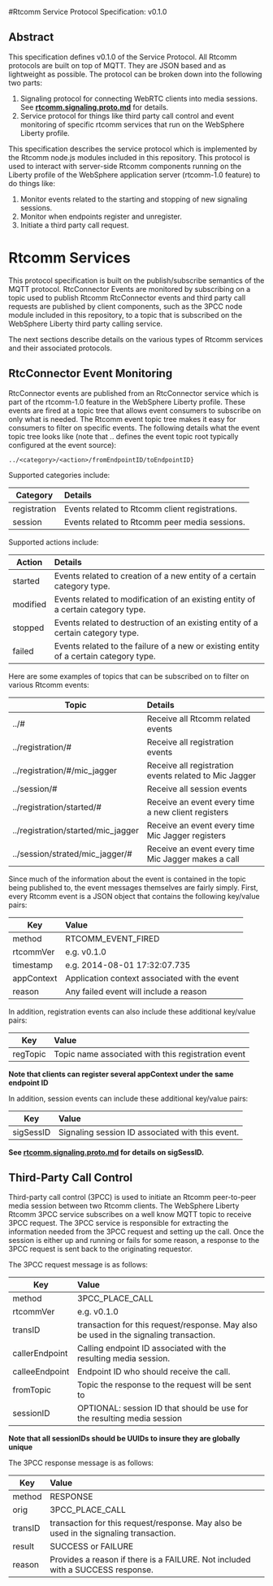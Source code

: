 #Rtcomm Service Protocol Specification: v0.1.0 

## Abstract
This specification defines v0.1.0 of the Service Protocol.  All Rtcomm protocols are built on top of MQTT. They are JSON based and as lightweight as possible. The protocol can be broken down into the following two parts:

1. Signaling protocol for connecting WebRTC clients into media sessions. See [**rtcomm.signaling.proto.md**](https://github.com/WASdev/lib.rtcomm.clientjs/blob/master/rtcomm.signaling.proto.spec.md) for details.
2. Service protocol for things like third party call control and event monitoring of specific rtcomm services that run on the WebSphere Liberty profile.

This specification describes the service protocol which is implemented by the Rtcomm node.js modules included in this repository. This protocol is used to interact with server-side Rtcomm components running on the Liberty profile of the WebSphere application server (rtcomm-1.0 feature) to do things like:

1. Monitor events related to the starting and stopping of new signaling sessions.
2. Monitor when endpoints register and unregister.
3. Initiate a third party call request.

# Rtcomm Services

This protocol specification is built on the publish/subscribe semantics of the MQTT protocol. RtcConnector Events are monitored by subscribing on a topic used to publish Rtcomm RtcConnector events and third party call requests are published by client components, such as the 3PCC node module included in this repository, to a topic that is subscribed on the WebSphere Liberty third party calling service.

The next sections describe details on the various types of Rtcomm services and their associated protocols.

## RtcConnector Event Monitoring

RtcConnector events are published from an RtcConnector service which is part of the rtcomm-1.0 feature in the WebSphere Liberty profile. These events are fired at a topic tree that allows event consumers to subscribe on only what is needed. The Rtcomm event topic tree makes it easy for consumers to filter on specific events. The following details what the event topic tree looks like (note that .. defines the event topic root typically configured at the event source):

`../<category>/<action>/fromEndpointID/toEndpointID}`

Supported categories include:

| Category            | Details                   |
| ----------------- | :------------------------- |
| registration      | Events related to Rtcomm client registrations. |
| session           | Events related to Rtcomm peer media sessions. |

Supported actions include:

| Action          | Details                   |
| ----------------- | :------------------------- |
| started      | Events related to creation of a new entity of a certain category type. |
| modified           | Events related to modification of an existing entity of a certain category type. |
| stopped           | Events related to destruction of an existing entity of a certain category type. |
| failed           | Events related to the failure of a new or existing entity of a certain category type. |


Here are some examples of topics that can be subscribed on to filter on various Rtcomm events:

| Topic                   | Details                                     |
| ----------------------- |:-------------------------------------------|
| ../#                      | Receive all Rtcomm related events                          |
| ../registration/#         | Receive all registration events             |
| ../registration/#/mic_jagger | Receive all registration events related to Mic Jagger   |
| ../session/#              | Receive all session events                  |
| ../registration/started/# | Receive an event every time a new client registers    |
| ../registration/started/mic_jagger | Receive an event every time Mic Jagger registers |
| ../session/strated/mic_jagger/# | Receive an event every time Mic Jagger makes a call |

Since much of the information about the event is contained in the topic being published to, the event messages themselves are fairly simply. First, every Rtcomm event is a JSON object that contains the following key/value pairs:

| Key                   | Value                                     |
| ----------------------|:-------------------------------------------|
| method                | RTCOMM_EVENT_FIRED |
| rtcommVer             | e.g.  v0.1.0
| timestamp             | e.g.  2014-08-01 17:32:07.735 |
| appContext            | Application context associated with the event    |
| reason                | Any failed event will include a reason    |

In addition, registration events can also include these additional key/value pairs:

| Key                   | Value                                     |
| ----------------------|:-------------------------------------------|
| regTopic              | Topic name associated with this registration event |

**Note that clients can register several appContext under the same endpoint ID**

In addition, session events can include these additional key/value pairs:

| Key                   | Value                                     |
| ----------------------|:-------------------------------------------|
| sigSessID             | Signaling session ID associated with this event.   |

**See [rtcomm.signaling.proto.md](https://github.com/WASdev/lib.rtcomm.clientjs/blob/master/rtcomm.signaling.proto.spec.md) for details on sigSessID.**

## Third-Party Call Control

Third-party call control (3PCC) is used to initiate an Rtcomm peer-to-peer media session between two Rtcomm clients. The WebSphere Liberty Rtcomm 3PCC service subscribes on a well know MQTT topic to receive 3PCC request. The 3PCC service is responsible for extracting the information needed from the 3PCC request and setting up the call. Once the session is either up and running or fails for some reason, a response to the 3PCC request is sent back to the originating requestor.

The 3PCC request message is as follows:

| Key                   | Value                                     |
| ----------------------|:-------------------------------------------|
| method                | 3PCC_PLACE_CALL |
| rtcommVer             | e.g.  v0.1.0          |
| transID               | transaction for this request/response. May also be used in the signaling transaction. |
| callerEndpoint        | Calling endpoint ID associated with the resulting media session.    |
| calleeEndpoint        | Endpoint ID who should receive the call.    |
| fromTopic             | Topic the response to the request will be sent to    |
| sessionID             | OPTIONAL: session ID that should be use for the resulting media session  |

**Note that all sessionIDs should be UUIDs to insure they are globally unique**

The 3PCC response message is as follows:

| Key                   | Value                                     |
| ----------------------|:-------------------------------------------|
| method                | RESPONSE |
| orig                  | 3PCC_PLACE_CALL          |
| transID               | transaction for this request/response. May also be used in the signaling transaction. |
| result                | SUCCESS or FAILURE    |
| reason                | Provides a reason if there is a FAILURE. Not included with a SUCCESS response.    |

